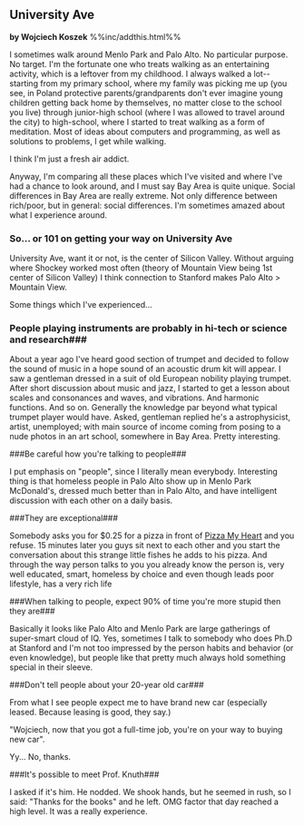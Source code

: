 University Ave
------------------------
**by Wojciech Koszek**
%%inc/addthis.html%%

I sometimes walk around Menlo Park and Palo Alto.  No particular purpose.
No target.  I'm the fortunate one who treats walking as an entertaining
activity, which is a leftover from my childhood.  I always walked a
lot--starting from my primary school, where my family was picking me up (you
see, in Poland protective parents/grandparents don't ever imagine young
children getting back home by themselves, no matter close to the school you
live) through junior-high school (where I was allowed to travel around the
city) to high-school, where I started to treat walking as a form of
meditation. Most of ideas about computers and programming, as well as
solutions to problems, I get while walking.

I think I'm just a fresh air addict.

Anyway, I'm comparing all these places which I've visited and where I've had
a chance to look around, and I must say Bay Area is quite unique.
Social differences in Bay Area are really extreme.
Not only difference between rich/poor, but in general: social differences.
I'm sometimes amazed about what I experience around.

### So... or 101 on getting your way on University Ave ###

University Ave, want it or not, is the center of Silicon Valley. Without
arguing where Shockey worked most often (theory of Mountain View being 1st
center of Silicon Valley) I think connection to Stanford makes Palo Alto >
Mountain View.

Some things which I've experienced...

### People playing instruments are probably in hi-tech or science and research###

About a year ago I've heard good section of trumpet and decided to follow
the sound of music in a hope sound of an acoustic drum kit will  appear. I
saw a gentleman dressed in a suit of old European nobility playing trumpet.
After short discussion about music and jazz, I started to get a lesson about
scales and consonances and waves, and vibrations. And harmonic functions.
And so on. Generally the knowledge par beyond what typical trumpet player
would have. Asked, gentleman replied he's a astrophysicist, artist,
unemployed; with main source of income coming from posing to a nude photos
in an art school, somewhere in Bay Area. Pretty interesting.

###Be careful how you're talking to people###

I put emphasis on "people", since I literally mean everybody. Interesting
thing is that homeless people in Palo Alto show up in Menlo Park McDonald's,
dressed much better than in Palo Alto, and have intelligent discussion with
each other on a daily basis.

###They are exceptional###

Somebody asks you for $0.25 for a pizza in front of [Pizza My
Heart](http://pizzamyheart.com/Pizza_My_Heart_Locations.html#PaloAlto) and
you refuse. 15 minutes later you guys sit next to each other and you start
the conversation about this strange little fishes he adds to his pizza. And
through the way person talks to you you already know the person is, very
well educated, smart, homeless by choice and even though leads poor
lifestyle, has a very rich life

###When talking to people, expect 90% of time you're more stupid then they are###

Basically it looks like Palo Alto and Menlo Park are large gatherings
of super-smart cloud of IQ. Yes, sometimes I talk to somebody who does Ph.D
at Stanford and I'm not too impressed by the person habits and behavior (or
even knowledge), but people like that pretty much always hold something
special in their sleeve.

###Don't tell people about your 20-year old car###

From what I see people expect me to have brand new car (especially leased.
Because leasing is good, they say.)

"Wojciech, now that you got a full-time job, you're on your way to buying
new car".

Yy... No, thanks.

###It's possible to meet Prof. Knuth###

I asked if it's him. He nodded. We shook hands, but he seemed in rush, so I
said: "Thanks for the books" and he left. OMG factor that day reached a high
level. It was a really experience.

